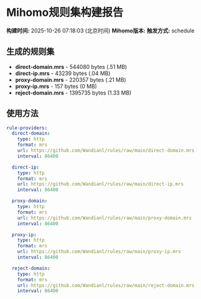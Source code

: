 # Mihomo规则集构建报告

**构建时间:** 2025-10-26 07:18:03 (北京时间)
**Mihomo版本:** 
**触发方式:** schedule

## 生成的规则集

- **direct-domain.mrs** - 544080 bytes (.51 MB)
- **direct-ip.mrs** - 43239 bytes (.04 MB)
- **proxy-domain.mrs** - 220357 bytes (.21 MB)
- **proxy-ip.mrs** - 157 bytes (0 MB)
- **reject-domain.mrs** - 1395735 bytes (1.33 MB)

## 使用方法

```yaml
rule-providers:
  direct-domain:
    type: http
    format: mrs
    url: https://github.com/Wandianl/rules/raw/main/direct-domain.mrs
    interval: 86400

  direct-ip:
    type: http
    format: mrs
    url: https://github.com/Wandianl/rules/raw/main/direct-ip.mrs
    interval: 86400

  proxy-domain:
    type: http
    format: mrs
    url: https://github.com/Wandianl/rules/raw/main/proxy-domain.mrs
    interval: 86400

  proxy-ip:
    type: http
    format: mrs
    url: https://github.com/Wandianl/rules/raw/main/proxy-ip.mrs
    interval: 86400

  reject-domain:
    type: http
    format: mrs
    url: https://github.com/Wandianl/rules/raw/main/reject-domain.mrs
    interval: 86400

```
